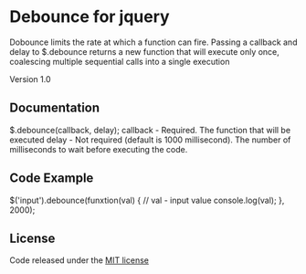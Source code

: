 # Debounce for jquery
Dobounce limits the rate at which a function can fire.
Passing a callback and delay to $.debounce returns a new function that will execute only once, 
coalescing multiple sequential calls into a single execution

Version 1.0

## Documentation

$.debounce(callback, delay);
callback - 	Required. The function that will be executed
delay - Not required (default is 1000 millisecond). The number of milliseconds to wait before executing the code.

## Code Example

$('input').debounce(funxtion(val) {
  // val - input value
  console.log(val);
}, 2000);

## License
Code released under the <a href="https://github.com/DAkhsakhalyan/jqueryDebounce/blob/master/LICENSE.md">MIT license</a>
